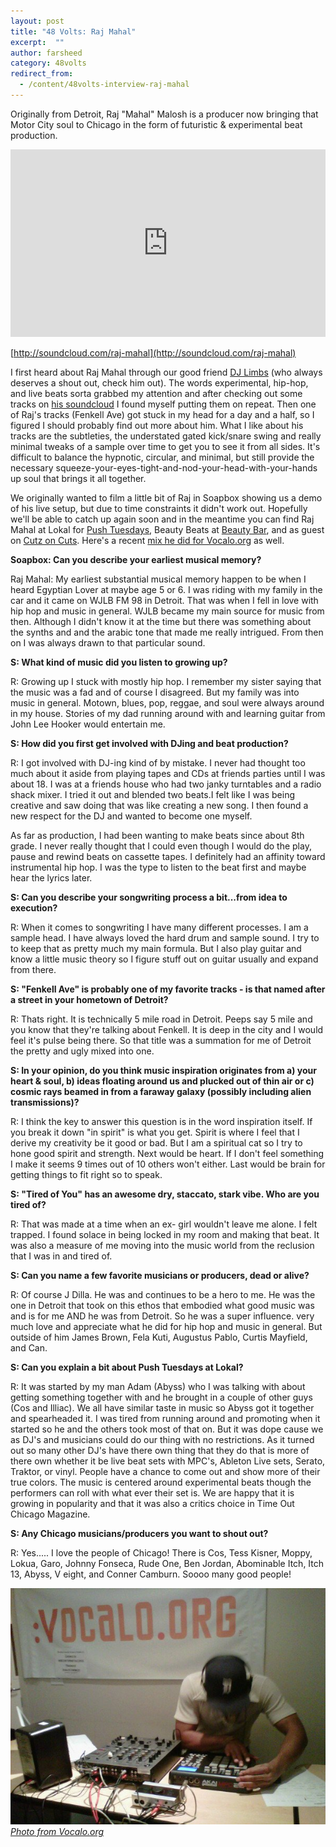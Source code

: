 ```yaml
---
layout: post
title: "48 Volts: Raj Mahal"
excerpt:  ""
author: farsheed
category: 48volts
redirect_from:
  - /content/48volts-interview-raj-mahal
---
```


Originally from Detroit, Raj "Mahal" Malosh is a producer now bringing that Motor City soul to Chicago in the form of futuristic & experimental beat production.

<iframe width="100%" height="300" scrolling="no" frameborder="no" allow="autoplay" src="https://w.soundcloud.com/player/?url=https%3A//api.soundcloud.com/tracks/2521759&amp;color=%23ff5500&amp;auto_play=false&amp;hide_related=false&amp;show_comments=true&amp;show_user=true&amp;show_reposts=false&amp;show_teaser=true&amp;visual=true"></iframe>

[http://soundcloud.com/raj-mahal](http://soundcloud.com/raj-mahal)

I first heard about Raj Mahal through our good friend [DJ Limbs](http://djlimbs.com) (who always deserves a shout out, check him out).  The words experimental, hip-hop, and live beats sorta grabbed my attention and after checking out some tracks on [his soundcloud](http://soundcloud.com/raj-mahal) I found myself putting them on repeat.  Then one of Raj's tracks (Fenkell Ave) got stuck in my head for a day and a half, so I figured I should probably find out more about him.  What I like about his tracks are the subtleties, the understated gated kick/snare swing and really minimal tweaks of a sample over time to get you to see it from all sides.  It's difficult to balance the hypnotic, circular, and minimal, but still provide the necessary squeeze-your-eyes-tight-and-nod-your-head-with-your-hands up soul that brings it all together.

We originally wanted to film a little bit of Raj in Soapbox showing us a demo of his live setup, but due to time constraints it didn't work out.  Hopefully we'll be able to catch up again soon and in the meantime you can find Raj Mahal at Lokal for [Push Tuesdays](http://www.facebook.com/push.tuesdays), Beauty Beats at [Beauty Bar](http://www.facebook.com/beautybarchicago), and as guest on [Cutz on Cuts](http://www.facebook.com/pages/Cutz-on-Cuts-Presented-by-10mixescom/163755126969452).  Here's a recent [mix he did for Vocalo.org](http://vocalo.org/blogs/archive/201010/dj-raj-mahal-musicvox) as well.

**Soapbox: Can you describe your earliest musical memory?**

Raj Mahal: My earliest substantial musical memory happen to be when I heard Egyptian Lover at maybe age 5 or 6. I was riding with my family in the car and it came on WJLB FM 98 in Detroit. That was when I fell in love with hip hop and music in general. WJLB became my main source for music from then. Although I didn't know it at the time but there was something about the synths and and the arabic tone that made me really intrigued. From then on I was always drawn to that particular sound. 

**S: What kind of music did you listen to growing up?**

R: Growing up I stuck with mostly hip hop. I remember my sister saying that the music was a fad and of course I disagreed. But my family was into music in general. Motown, blues, pop, reggae, and soul were always around in my house. Stories of my dad running around with and learning guitar from John Lee Hooker would entertain me.

**S: How did you first get involved with DJing and beat production?**

R: I got involved with DJ-ing kind of by mistake. I never had thought too much about it aside from playing tapes and CDs at friends parties until I was about 18. I was at a friends house who had two janky turntables and a radio shack mixer. I tried it out and blended two beats.I felt like I was being creative and saw doing that was like creating a new song.  I then found a new respect for the DJ and wanted to become one myself. 

As far as production, I had been wanting to make beats since about 8th grade. I never really thought that I could even though I would do the play, pause and rewind beats on cassette tapes. I definitely had an affinity toward instrumental hip hop. I was the type to listen to the beat first and maybe hear the lyrics later.

**S: Can you describe your songwriting process a bit...from idea to execution?**

R: When it comes to songwriting I have many different processes. I am a sample head. I have always loved the hard drum and sample sound. I try to to keep that as pretty much my main formula. But I also play guitar and know a little music theory so I figure stuff out on guitar usually and expand from there.

**S: "Fenkell Ave" is probably one of my favorite tracks - is that named after a street in your hometown of Detroit?**

R: Thats right. It is technically 5 mile road in Detroit. Peeps say 5 mile and you know that they're talking about Fenkell. It is deep in the city and I would feel it's pulse being there. So that title was a summation for me of Detroit the pretty and ugly mixed into one.

**S: In your opinion, do you think music inspiration originates from a) your heart & soul, b) ideas floating around us and plucked out of thin air or c) cosmic rays beamed in from a faraway galaxy (possibly including alien transmissions)?**

R: I think the key to answer this question is in the word inspiration itself. If you break it down "in spirit" is what you get. Spirit is where I feel that I derive my creativity be it good or bad. But I am a spiritual cat so I try to hone good spirit and strength. Next would be heart. If I don't feel something I make it seems 9 times out of 10 others won't either. Last would be brain for getting things to fit right so to speak.

**S: "Tired of You" has an awesome dry, staccato, stark vibe. Who are you tired of?**

R: That was made at a time when an ex- girl wouldn't leave me alone. I felt trapped. I found solace in being locked in my room and making that beat. It was also a measure of me moving into the music world from the reclusion that I was in and tired of. 

**S: Can you name a few favorite musicians or producers, dead or alive?**

R: Of course J Dilla. He was and continues to be a hero to me. He was the one in Detroit that took on this ethos that embodied what good music was and is for me AND he was from Detroit. So he was a super influence. very much love and appreciate what he did for hip hop and music in general. But outside of him James Brown, Fela Kuti, Augustus Pablo, Curtis Mayfield, and Can.

**S: Can you explain a bit about Push Tuesdays at Lokal?**

R: It was started by my man Adam (Abyss) who I was talking with about getting something together with and he brought in a couple of other guys (Cos and Illiac). We all have similar taste in music so Abyss got it together and spearheaded it. I was tired from running around and promoting when it started so he and the others took most of that on. But it was dope cause we as DJ's and musicians could do our thing with no restrictions. As it turned out so many other DJ's have there own thing that they do that is more of there own whether it be live beat sets with MPC's, Ableton Live sets, Serato, Traktor, or vinyl. People have a chance to come out and show more of their true colors. The music is centered around experimental beats though the performers can roll with what ever their set is. We are happy that it is growing in popularity and that it was also a critics choice in Time Out Chicago Magazine.

**S: Any Chicago musicians/producers you want to shout out?**

R: Yes..... I love the people of Chicago! There is Cos, Tess Kisner, Moppy, Lokua, Garo, Johnny Fonseca, Rude One, Ben Jordan, Abominable Itch, Itch 13, Abyss, V eight, and Conner Camburn. Soooo many good people!

![](files/raj.jpg)  
_[Photo from Vocalo.org](http://vocalo.org/blogs/archive/201010/dj-raj-mahal-musicvox)_